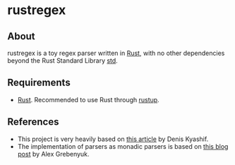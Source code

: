 # rustregex

## About
rustregex is a toy regex parser written in [Rust](https://www.rust-lang.org/), with no other dependencies beyond the Rust Standard Library [std](https://doc.rust-lang.org/std/).

## Requirements
- [Rust](https://www.rust-lang.org/). Recommended to use Rust through [rustup](https://rustup.rs/).

## References
- This project is very heavily based on [this article](https://deniskyashif.com/2019/02/17/implementing-a-regular-expression-engine/) by Denis Kyashif.
- The implementation of parsers as monadic parsers is based on [this blog post](https://kean.blog/post/regex-parser) by Alex Grebenyuk.
